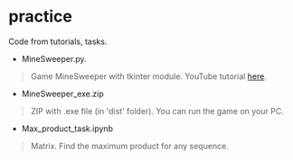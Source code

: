 # practice
Code from tutorials, tasks.

+ MineSweeper.py. 
> Game MineSweeper with tkinter module. YouTube tutorial [here](https://www.youtube.com/watch?v=I4yl0VbXpA8&list=PLQAt0m1f9OHtfXxDph-MJvYCLaOvildGQ&index=1).

+ MineSweeper_exe.zip
> ZIP with .exe file (in 'dist' folder). You can run the game on your PC.

+ Max_product_task.ipynb
> Matrix. Find the maximum product for any sequence.

